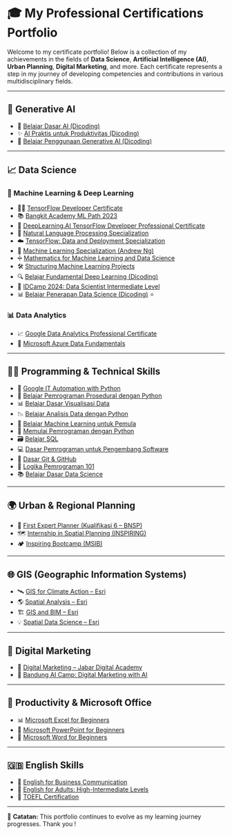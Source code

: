 # 🎓 My Professional Certifications Portfolio

Welcome to my certificate portfolio! Below is a collection of my achievements in the fields of **Data Science**, **Artificial Intelligence (AI)**, **Urban Planning**, **Digital Marketing**, and more. Each certificate represents a step in my journey of developing competencies and contributions in various multidisciplinary fields.

---

## 🤖 Generative AI

- 🧠 [Belajar Dasar AI (Dicoding)](https://www.dicoding.com/certificates/1OP8WMEGQXQK)  
- ✨ [AI Praktis untuk Produktivitas (Dicoding)](https://www.dicoding.com/certificates/N9ZO98ME6XG5)  
- 🧬 [Belajar Penggunaan Generative AI (Dicoding)](https://www.dicoding.com/certificates/1OP829WLVPQK)  

---

## 📈 Data Science 

### 🤖 Machine Learning & Deep Learning
- 🧑‍💻 [TensorFlow Developer Certificate](https://www.credential.net/4fb297c2-e92b-4618-b966-cf7d3ade9e99)  
- 📚 [Bangkit Academy ML Path 2023](https://drive.google.com/file/d/1WDPBGmuGGMhFINdQpwHKywcVhq4-3Q1i/view)  
- 🧠 [DeepLearning.AI TensorFlow Developer Professional Certificate](https://coursera.org/share/08f3a364c0e6f0f1be3dc5bb27979431)  
- 🧾 [Natural Language Processing Specialization](https://coursera.org/share/b8f8276735d752d02cf2b9be510035e8)  
- ☁️ [TensorFlow: Data and Deployment Specialization](https://coursera.org/share/fc02e07f79f1f8b6ae17f7ad2e08e443)  
- 🤖 [Machine Learning Specialization (Andrew Ng)](https://coursera.org/share/53267bb5104872981f99cd96ed18e2b1)  
- ➗ [Mathematics for Machine Learning and Data Science](https://coursera.org/share/90ff117a3788ce90cab1d9cadc7b4cf8)  
- 🛠️ [Structuring Machine Learning Projects](https://coursera.org/share/cec8af255dd7a5f85f19147612c0753b)
- 🔍 [Belajar Fundamental Deep Learning (Dicoding)](https://www.dicoding.com/certificates/53XEDNOD9PRN)
- 🏅 [IDCamp 2024: Data Scientist Intermediate Level](https://drive.google.com/file/d/1Xsf_vQB4WgYIM17jiEIRr0kn8bBAvE_t/view?usp=sharing)
- 📊 [Belajar Penerapan Data Science (Dicoding)](https://www.dicoding.com/certificates/53XED827VPRN) ⭐ 

### 📊 Data Analytics
- 📈 [Google Data Analytics Professional Certificate](https://www.credly.com/badges/e74c6176-643e-4b92-b8bf-6bd765f58be9/linked_in_profile)  
- 💾 [Microsoft Azure Data Fundamentals](https://drive.google.com/file/d/1ec509yioW5joh1FYtCnxoDl8-HFRMQM2/view)

---

## 👨‍💻 Programming & Technical Skills

- 🐍 [Google IT Automation with Python](https://www.credly.com/badges/0dfb5564-1d4a-4920-b7ab-f023814821ca/linked_in_profile)  
- 📌 [Belajar Pemrograman Prosedural dengan Python](https://www.dicoding.com/certificates/4EXGK3MDDZRL)  
- 📊 [Belajar Dasar Visualisasi Data](https://www.dicoding.com/certificates/1RXY1Q5GQPVM)  
- 📉 [Belajar Analisis Data dengan Python](https://www.dicoding.com/certificates/QLZ9RWOGDP5D)  
- 🧪 [Belajar Machine Learning untuk Pemula](https://www.dicoding.com/certificates/81P27EQQ8ZOY)  
- 🚀 [Memulai Pemrograman dengan Python](https://www.dicoding.com/certificates/0LZ0QKOONZ65)  
- 🗃️ [Belajar SQL](https://www.dicoding.com/certificates/EYX4Y411JZDL)  
- 💻 [Dasar Pemrograman untuk Pengembang Software](https://www.dicoding.com/certificates/JMZV9KRENPN9)  
- 🔄 [Dasar Git & GitHub](https://www.dicoding.com/certificates/1RXY6GGW3ZVM)  
- 🧠 [Logika Pemrograman 101](https://www.dicoding.com/certificates/2VX3JQJ6JPYQ)  
- 📚 [Belajar Dasar Data Science](https://www.dicoding.com/certificates/07Z68D8MMXQR)  
---

## 🌍 Urban & Regional Planning

- 🧭 [First Expert Planner (Kualifikasi 6 – BNSP)](https://drive.google.com/file/d/1R2lO3_R0ywXyjEz3BT38wcykb7TC8ArX/view)  
- 🗺️ [Internship in Spatial Planning (INSPIRING)](https://drive.google.com/file/d/1Y_GZ0-PTF1Em-1G0Me7amAUofLI04ljG/view)  
- 🏕️ [Inspiring Bootcamp (MSIB)](https://drive.google.com/file/d/1my331ph87qbQYAxD-x2h4l_2Voyf5CMy/view)

---

## 🌐 GIS (Geographic Information Systems)

- 🛰️ [GIS for Climate Action – Esri](https://www.esri.com/training/TrainingRecord/Certificate/rahadian_ms/65a9e3a6205bd152756c6aed/-420)  
- 🌎 [Spatial Analysis – Esri](https://www.esri.com/training/TrainingRecord/Certificate/rahadian_ms/65a9e2f9205bd152756c4de9/-420)  
- 🏗️ [GIS and BIM – Esri](https://www.esri.com/training/TrainingRecord/Certificate/rahadian_ms/65a9e3bc205bd152756c6db8/-420)  
- 💡 [Spatial Data Science – Esri](https://www.esri.com/training/TrainingRecord/Certificate/RahadianMs/64e6e9a961188358f8582af3/-420)

---

## 📢 Digital Marketing

- 📲 [Digital Marketing – Jabar Digital Academy](https://sidebar.jabarprov.go.id/v/BDA2774D07)  
- 🧠 [Bandung AI Camp: Digital Marketing with AI](https://sanbercode.com/certificate/em/dd48eb39-c54b-4077-a66c-1ba0b6c055e6)

---

## 🧩 Productivity & Microsoft Office

- 📊 [Microsoft Excel for Beginners](https://pijarmahir.id/sertifikat/hZvKAIlgbU)  
- 🎨 [Microsoft PowerPoint for Beginners](https://pijarmahir.id/sertifikat/mgHpoWqFDS)  
- 📝 [Microsoft Word for Beginners](https://pijarmahir.id/sertifikat/JL4YM9IFye)

---

## 🇬🇧 English Skills

- 💼 [English for Business Communication](https://drive.google.com/file/d/19VXbD1DpbsbWOYjpjbH0Io6U5Tndfjk_/view?usp=sharing)  
- 📘 [English for Adults: High-Intermediate Levels](https://drive.google.com/file/d/19VXbD1DpbsbWOYjpjbH0Io6U5Tndfjk_/view?usp=sharing)  
- 📝 [TOEFL Certification](https://drive.google.com/file/d/1-ysi8tERNm1YmfBP27h5t7yHy1OL7dwG/view?usp=sharing)

---

🧩 **Catatan:** This portfolio continues to evolve as my learning journey progresses. Thank you !
